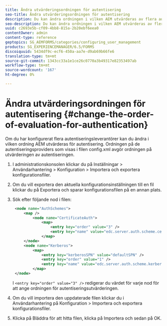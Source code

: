 ```yaml
---
title: Ändra utvärderingsordningen för autentisering
seo-title: Ändra utvärderingsordningen för autentisering
description: Du kan ändra ordningen i vilken AEM utvärderas av flera autentiseringsleverantörer.
seo-description: Du kan ändra ordningen i vilken AEM utvärderas av flera autentiseringsleverantörer.
uuid: c2693e5b-cf09-4bb8-815a-2b20ebf6eea0
contentOwner: admin
content-type: reference
geptopics: SG_AEMFORMS/categories/configuring_user_management
products: SG_EXPERIENCEMANAGER/6.5/FORMS
discoiquuid: 5434df9c-ecf6-450a-aa7e-d9ab69b66fe6
translation-type: tm+mt
source-git-commit: 1343cc33a1e1ce26c0770a3b49317e82353497ab
workflow-type: tm+mt
source-wordcount: '167'
ht-degree: 0%

---
```



# Ändra utvärderingsordningen för autentisering {#change-the-order-of-evaluation-for-authentication}

Om du har konfigurerat flera autentiseringsleverantörer kan du ändra i vilken ordning AEM utvärderas för autentisering. Ordningen på de autentiseringsproviders som visas i filen config.xml avgör ordningen på utvärderingen av autentiseringen.

1. I administrationskonsolen klickar du på Inställningar > Användarhantering > Konfiguration > Importera och exportera konfigurationsfiler.
1. Om du vill exportera den aktuella konfigurationsinställningen till en fil klickar du på Exportera och sparar konfigurationsfilen på en annan plats.
1. Sök efter följande nod i filen:

   ```xml
    <node name="AuthSchemes">
        <map />
            <node name="CertificateAuth">
                <map>
                    <entry key="order" value="3" />
                    <entry key="name" value="edc.server.auth.scheme.certificate" />
                </map>
        </node>
        <node name="Kerberos">
            <map>
                <entry key="kerberosSPN" value="defaultSPN" />
                <entry key="order" value="1" />
                <entry key="name" value="edc.server.auth.scheme.kerberos" />
            </map>
    </node>
   ```

   I `<entry key="order" value="3" />` redigerar du värdet för varje nod för att ange ordningen för autentiseringsutvärderingen.

1. Om du vill importera den uppdaterade filen klickar du i Användarhantering på Konfiguration > Importera och exportera konfigurationsfiler.
1. Klicka på Bläddra för att hitta filen, klicka på Importera och sedan på OK.

